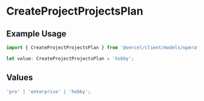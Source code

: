 # CreateProjectProjectsPlan

## Example Usage

```typescript
import { CreateProjectProjectsPlan } from '@vercel/client/models/operations';

let value: CreateProjectProjectsPlan = 'hobby';
```

## Values

```typescript
'pro' | 'enterprise' | 'hobby';
```
